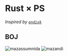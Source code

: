 # Rust × PS

_Inspired by [`endixk`](https://github.com/endixk/rust-boj)_

## BOJ
![mazassumnida](http://mazassumnida.wtf/api/v2/generate_badge?boj=keonly)
![mazandi](http://mazandi.herokuapp.com/api?handle=keonly&theme=dark)
